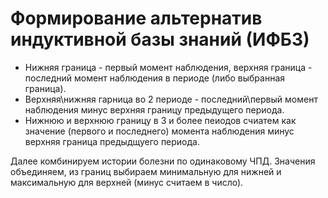 # Формирование альтернатив индуктивной базы знаний (ИФБЗ)

+ Нижняя граница - первый момент наблюдения, верхняя граница - последний момент наблюдения в периоде (либо выбранная граница).						
+ Верхняя\нижняя гарница во 2 периоде - последний\первый момент наблюдения минус верхняя границу предыдущего периода.										
+ Нижнюю и верхнюю границу в 3 и более пеиодов счиатем как значение (первого и последнего) момента наблюдения минус верхняя граница предыдщуего периода.						
						

Далее комбинируем истории болезни по  одинаковому ЧПД. Значения объединяем, из границ выбираем минимальную для нижней и максимальную для верхней (минус считаем в число).						
						
						

